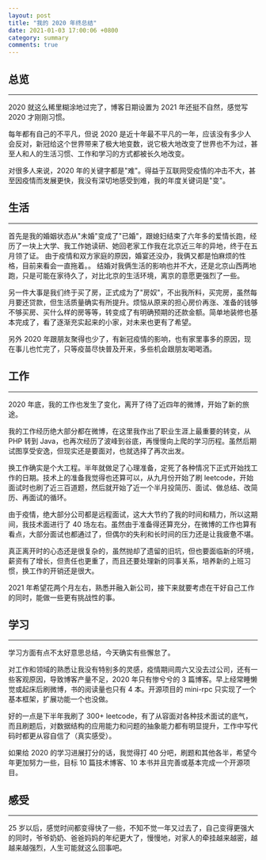 ```yaml
---
layout: post
title: "我的 2020 年终总结"
date: 2021-01-03 17:00:06 +0800
category: summary
comments: true
---
```


## 总览
---
2020 就这么稀里糊涂地过完了，博客日期设置为 2021 年还挺不自然，感觉写 2020 才刚刚习惯。

每年都有自己的不平凡，但说 2020 是近十年最不平凡的一年，应该没有多少人会反对，新冠给这个世界带来了极大地变数，说它极大地改变了世界也不为过，甚至人和人的生活习惯、工作和学习的方式都被长久地改变。

对很多人来说，2020 年的关键字都是"难"。得益于互联网受疫情的冲击不大，甚至因疫情而发展更快，我没有深切地感受到难，我的年度关键词是"变"。

## 生活
---
首先是我的婚姻状态从"未婚"变成了"已婚"，跟媳妇结束了六年多的爱情长跑，经历了一块上大学、我工作她读研、她回老家工作我在北京近三年的异地，终于在五月领了证。 由于疫情和双方家庭的原因，婚宴还没办，我俩又都是怕麻烦的性格，目前来看会一直拖着。。 结婚对我俩生活的影响也并不大，还是北京山西两地跑，只是可能在家待久了，对比北京的生活环境，离京的意愿更强烈了一些。

另一件大事是我们终于买了房，正式成为了"房奴"，不出我所料，买完房，虽然每月要还贷款，但生活质量确实有所提升。烦恼从原来的担心房价再涨、准备的钱够不够买房、买什么样的房等等，转变成了有明确预期的还款金额。简单地装修也基本完成了，看了逐渐充实起来的小家，对未来也更有了希望。

另外 2020 年跟朋友聚得也少了，有新冠疫情的影响，也有家里事多的原因，现在事儿也忙完了，只等疫苗尽快普及开来，多些机会跟朋友喝喝酒。

## 工作
---
2020 年底，我的工作也发生了变化，离开了待了近四年的微博，开始了新的旅途。

我的工作经历绝大部分都在微博，在这里我作出了职业生涯上最重要的转变，从 PHP 转到 Java，也再次经历了波峰到谷底，再慢慢向上爬的学习历程。虽然后期试图享受安逸，但现实还是要面对，也就选择了再次出发。

换工作确实是个大工程。半年就做足了心理准备，定死了各种情况下正式开始找工作的日期。技术上的准备我觉得也还算可以，从九月份开始了刷 leetcode，开始面试时也刷了近三百道题，然后就开始了近一个半月投简历、面试、做总结、改简历、再面试的循环。

由于疫情，绝大部分公司都是远程面试，这大大节约了我的时间和精力，所以这期间，我技术面进行了 40 场左右。虽然由于准备得还算充分，在微博的工作也算有看点，大部分面试也都通过了，但偶尔的失利和长时间的压力还是让我疲惫不堪。

真正离开时的心态还是很复杂的，虽然抛却了遗留的旧坑，但也要面临新的环境，薪资有了增长，但责任也更重了，而且还要处理新的同事关系，培养新的上班习惯，换工作的开销还是很大。

2021 年希望花两个月左右，熟悉并融入新公司，接下来就要考虑在干好自己工作的同时，能做一些更有挑战性的事。

## 学习
---
学习方面有点不太好意思总结，今天确实有些懈怠了。

对工作和领域的熟悉让我没有特别多的灵感，疫情期间周六又没去过公司，还有一些客观原因，导致博客产量不足，2020 年只有惨兮兮的 3 篇博客。早上经常睡懒觉或起床后刷微博，书的阅读量也只有 4 本。开源项目的 mini-rpc 只实现了一个基本框架，扩展功能一个也没做。

好的一点是下半年我刷了 300+ leetcode，有了从容面对各种技术面试的底气，而且刷题后，对数据结构的应用能力和问题的抽象能力都有明显提升，工作中写代码时都更从容自信了（真实感受）。

如果给 2020 的学习进展打分的话，我觉得打 40 分吧，刷题和其他各半，希望今年更加努力一些，目标 10 篇技术博客、10 本书并且完善或基本完成一个开源项目。

## 感受
---
25 岁以后，感觉时间都变得快了一些，不知不觉一年又过去了，自己变得更强大的同时，爷爷奶奶、爸爸妈妈的年纪更大了，慢慢地，对家人的牵挂越来越密，越越来越强烈，人生可能就这么回事吧。
